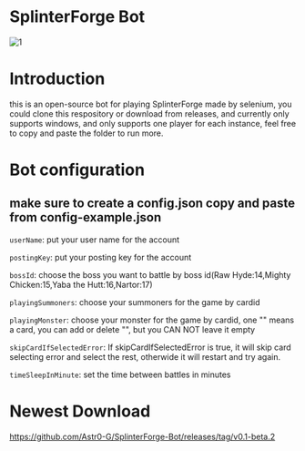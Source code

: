 # SplinterForge Bot

![1](https://user-images.githubusercontent.com/57165451/217247998-1c66370d-8d28-435e-be8f-22a747032245.png)

# Introduction

this is an open-source bot for playing SplinterForge made by selenium, you could clone this respository or download from releases, and currently only supports windows, and only supports one player for each instance, feel free to copy and paste the folder to run more.

# Bot configuration

## make sure to create a config.json copy and paste from config-example.json

`userName`: put your user name for the account

`postingKey`: put your posting key for the account

`bossId`: choose the boss you want to battle by boss id(Raw Hyde:14,Mighty Chicken:15,Yaba the Hutt:16,Nartor:17)

`playingSummoners`: choose your summoners for the game by cardid

`playingMonster`: choose your monster for the game by cardid, one "" means a card, you can add or delete "", but you CAN NOT leave it empty

`skipCardIfSelectedError`: If skipCardIfSelectedError is true, it will skip card selecting error and select the rest, otherwide it will restart and try again.

`timeSleepInMinute`: set the time between battles in minutes

# Newest Download

https://github.com/Astr0-G/SplinterForge-Bot/releases/tag/v0.1-beta.2
